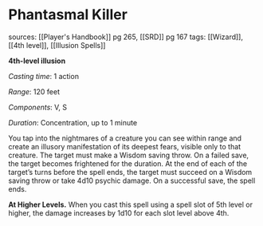 # Phantasmal Killer
sources: [[Player's Handbook]] pg 265, [[SRD]] pg 167
tags: [[Wizard]], [[4th level]], [[Illusion Spells]]

**4th-level illusion**

*Casting time*: 1 action

*Range*: 120 feet

*Components*: V, S

*Duration*: Concentration, up to 1 minute

You tap into the nightmares of a creature you can see within range and create an illusory manifestation of its deepest fears, visible only to that creature. The target must make a Wisdom saving throw. On a failed save, the target becomes frightened for the duration. At the end of each of the target’s turns before the spell ends, the target must succeed on a Wisdom saving throw or take 4d10 psychic damage. On a successful save, the spell ends. 

**At Higher Levels.** When you cast this spell using a spell slot of 5th level or higher, the damage increases by 1d10 for each slot level above 4th.
